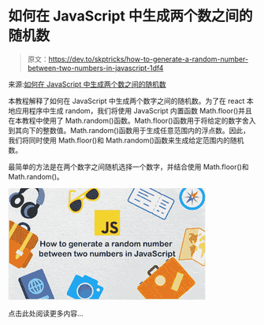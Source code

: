 # 如何在 JavaScript 中生成两个数之间的随机数

> 原文：<https://dev.to/skptricks/how-to-generate-a-random-number-between-two-numbers-in-javascript-1df4>

来源:[如何在 JavaScript 中生成两个数之间的随机数](https://www.skptricks.com/2019/07/how-to-generate-random-number-between-two-number.html)

本教程解释了如何在 JavaScript 中生成两个数字之间的随机数。为了在 react 本地应用程序中生成 random，我们将使用 JavaScript 内置函数 Math.floor()并且在本教程中使用了 Math.random()函数。Math.floor()函数用于将给定的数字舍入到其向下的整数值。Math.random()函数用于生成任意范围内的浮点数。因此，我们将同时使用 Math.floor()和 Math.random()函数来生成给定范围内的随机数。

最简单的方法是在两个数字之间随机选择一个数字，并结合使用 Math.floor()和 Math.random()。

[![](img/8868c1a880844b74854c1188eb30a97d.png)](https://res.cloudinary.com/practicaldev/image/fetch/s--0fpEWEaB--/c_limit%2Cf_auto%2Cfl_progressive%2Cq_auto%2Cw_880/https://1.bp.blogspot.com/-6aSEtHVPrpA/XTaGyRaK0lI/AAAAAAAADHQ/Y8ziU8fVAwMIsela81EfzqAnkCGRu0UFgCLcBGAs/s400/how-to-generate-random-number-between-two-number.jpg)

点击此处阅读更多内容...